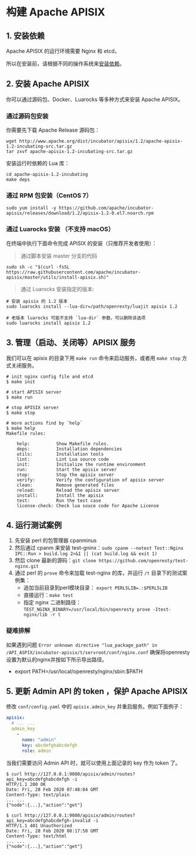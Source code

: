 <!--
#
# Licensed to the Apache Software Foundation (ASF) under one or more
# contributor license agreements.  See the NOTICE file distributed with
# this work for additional information regarding copyright ownership.
# The ASF licenses this file to You under the Apache License, Version 2.0
# (the "License"); you may not use this file except in compliance with
# the License.  You may obtain a copy of the License at
#
#     http://www.apache.org/licenses/LICENSE-2.0
#
# Unless required by applicable law or agreed to in writing, software
# distributed under the License is distributed on an "AS IS" BASIS,
# WITHOUT WARRANTIES OR CONDITIONS OF ANY KIND, either express or implied.
# See the License for the specific language governing permissions and
# limitations under the License.
#
-->

# 构建 Apache APISIX

## 1. 安装依赖

Apache APISIX 的运行环境需要 Nginx 和 etcd，

所以在安装前，请根据不同的操作系统来[安装依赖](install-dependencies.md)。

## 2. 安装 Apache APISIX

你可以通过源码包、Docker、Luarocks 等多种方式来安装 Apache APISIX。

### 通过源码包安装

你需要先下载 Apache Release 源码包：

```shell
wget http://www.apache.org/dist/incubator/apisix/1.2/apache-apisix-1.2-incubating-src.tar.gz
tar zxvf apache-apisix-1.2-incubating-src.tar.gz
```

安装运行时依赖的 Lua 库：

```shell
cd apache-apisix-1.2-incubating
make deps
```

### 通过 RPM 包安装（CentOS 7）

```shell
sudo yum install -y https://github.com/apache/incubator-apisix/releases/download/1.2/apisix-1.2-0.el7.noarch.rpm
```

### 通过 Luarocks 安装 （不支持 macOS）

在终端中执行下面命令完成 APISIX 的安装（只推荐开发者使用）：

> 通过脚本安装 master 分支的代码

```shell
sudo sh -c "$(curl -fsSL https://raw.githubusercontent.com/apache/incubator-apisix/master/utils/install-apisix.sh)"
```

> 通过 Luarocks 安装指定的版本:

```shell
# 安装 apisix 的 1.2 版本
sudo luarocks install --lua-dir=/path/openresty/luajit apisix 1.2

# 老版本 luarocks 可能不支持 `lua-dir` 参数，可以删除该选项
sudo luarocks install apisix 1.2
```

## 3. 管理（启动、关闭等）APISIX 服务

我们可以在 apisix 的目录下用 `make run` 命令来启动服务，或者用 `make stop` 方式关闭服务。

```shell
# init nginx config file and etcd
$ make init

# start APISIX server
$ make run

# stop APISIX server
$ make stop

# more actions find by `help`
$ make help
Makefile rules:

    help:          Show Makefile rules.
    deps:          Installation dependencies
    utils:         Installation tools
    lint:          Lint Lua source code
    init:          Initialize the runtime environment
    run:           Start the apisix server
    stop:          Stop the apisix server
    verify:        Verify the configuration of apisix server
    clean:         Remove generated files
    reload:        Reload the apisix server
    install:       Install the apisix
    test:          Run the test case
    license-check: Check lua souce code for Apache License
```

## 4. 运行测试案例

1. 先安装 perl 的包管理器 cpanminus
2. 然后通过 cpanm 来安装 test-gninx：`sudo cpanm --notest Test::Nginx IPC::Run > build.log 2>&1 || (cat build.log && exit 1)`
3. 然后 clone 最新的源码：`git clone https://github.com/openresty/test-nginx.git`
4. 通过 perl 的 `prove` 命令来加载 test-nginx 的库，并运行 `/t` 目录下的测试案例集：
    * 追加当前目录到perl模块目录： `export PERL5LIB=.:$PERL5LIB`
    * 直接运行：`make test`
    * 指定 nginx 二进制路径：`TEST_NGINX_BINARY=/usr/local/bin/openresty prove -Itest-nginx/lib -r t`

### 疑难排解

如果遇到问题 `Error unknown directive "lua_package_path" in /API_ASPIX/incubator-apisix/t/servroot/conf/nginx.conf`
确保将openresty设置为默认的nginx并按如下所示导出路径。

* export PATH=/usr/local/openresty/nginx/sbin:$PATH

## 5. 更新 Admin API 的 token ，保护 Apache APISIX

修改 `conf/config.yaml` 中的 `apisix.admin_key` 并重启服务。例如下面例子：

```yaml
apisix:
  # ... ...
  admin_key
    -
      name: "admin"
      key: abcdefghabcdefgh
      role: admin
```

当我们需要访问 Admin API 时，就可以使用上面记录的 key 作为 token 了。

```shell
$ curl http://127.0.0.1:9080/apisix/admin/routes?api_key=abcdefghabcdefgh -i
HTTP/1.1 200 OK
Date: Fri, 28 Feb 2020 07:48:04 GMT
Content-Type: text/plain
... ...
{"node":{...},"action":"get"}

$ curl http://127.0.0.1:9080/apisix/admin/routes?api_key=abcdefghabcdefgh-invalid -i
HTTP/1.1 401 Unauthorized
Date: Fri, 28 Feb 2020 08:17:58 GMT
Content-Type: text/html
... ...
{"node":{...},"action":"get"}
```
